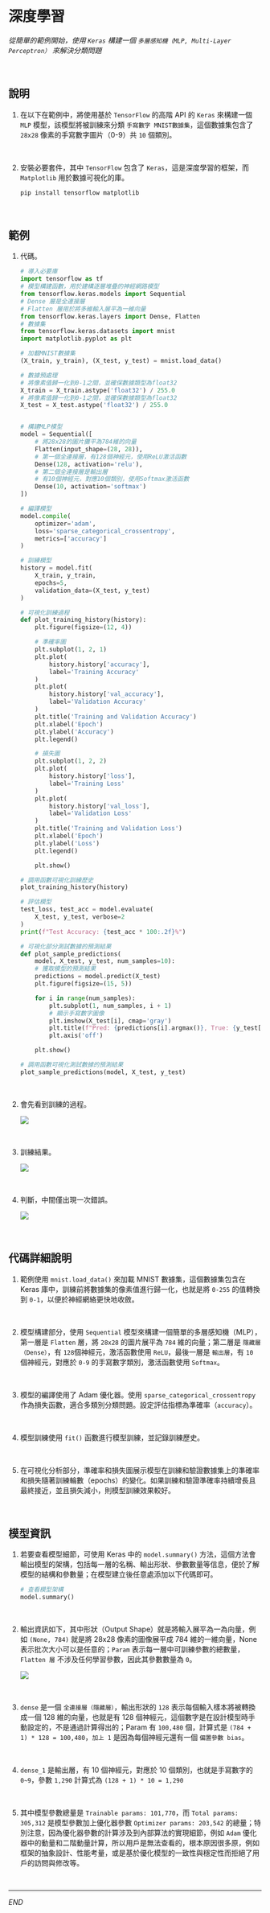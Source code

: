 # 深度學習

_從簡單的範例開始，使用 `Keras` 構建一個 `多層感知機（MLP, Multi-Layer Perceptron）` 來解決分類問題_

<br>

## 說明

1. 在以下在範例中，將使用基於 `TensorFlow` 的高階 API 的 `Keras` 來構建一個 `MLP` 模型，該模型將被訓練來分類 `手寫數字 MNIST數據集`，這個數據集包含了 `28x28` 像素的手寫數字圖片（0-9）共 `10` 個類別。

<br>

2. 安裝必要套件，其中 `TensorFlow` 包含了 `Keras`，這是深度學習的框架，而 `Matplotlib` 用於數據可視化的庫。

    ```bash
    pip install tensorflow matplotlib
    ```

<br>

## 範例

1. 代碼。

    ```python
    # 導入必要庫
    import tensorflow as tf
    # 模型構建函數，用於建構逐層堆疊的神經網路模型
    from tensorflow.keras.models import Sequential
    # Dense 層是全連接層
    # Flatten 層用於將多維輸入展平為一維向量
    from tensorflow.keras.layers import Dense, Flatten
    # 數據集
    from tensorflow.keras.datasets import mnist
    import matplotlib.pyplot as plt

    # 加載MNIST數據集
    (X_train, y_train), (X_test, y_test) = mnist.load_data()

    # 數據預處理
    # 將像素值歸一化到0-1之間，並確保數據類型為float32
    X_train = X_train.astype('float32') / 255.0
    # 將像素值歸一化到0-1之間，並確保數據類型為float32
    X_test = X_test.astype('float32') / 255.0


    # 構建MLP模型
    model = Sequential([
        # 將28x28的圖片攤平為784維的向量
        Flatten(input_shape=(28, 28)),
        # 第一個全連接層，有128個神經元，使用ReLU激活函數
        Dense(128, activation='relu'),
        # 第二個全連接層是輸出層
        # 有10個神經元，對應10個類別，使用Softmax激活函數
        Dense(10, activation='softmax')
    ])

    # 編譯模型
    model.compile(
        optimizer='adam',
        loss='sparse_categorical_crossentropy',
        metrics=['accuracy']
    )

    # 訓練模型
    history = model.fit(
        X_train, y_train,
        epochs=5,
        validation_data=(X_test, y_test)
    )

    # 可視化訓練過程
    def plot_training_history(history):
        plt.figure(figsize=(12, 4))

        # 準確率圖
        plt.subplot(1, 2, 1)
        plt.plot(
            history.history['accuracy'],
            label='Training Accuracy'
        )
        plt.plot(
            history.history['val_accuracy'],
            label='Validation Accuracy'
        )
        plt.title('Training and Validation Accuracy')
        plt.xlabel('Epoch')
        plt.ylabel('Accuracy')
        plt.legend()

        # 損失圖
        plt.subplot(1, 2, 2)
        plt.plot(
            history.history['loss'],
            label='Training Loss'
        )
        plt.plot(
            history.history['val_loss'],
            label='Validation Loss'
        )
        plt.title('Training and Validation Loss')
        plt.xlabel('Epoch')
        plt.ylabel('Loss')
        plt.legend()

        plt.show()

    # 調用函數可視化訓練歷史
    plot_training_history(history)

    # 評估模型
    test_loss, test_acc = model.evaluate(
        X_test, y_test, verbose=2
    )
    print(f"Test Accuracy: {test_acc * 100:.2f}%")

    # 可視化部分測試數據的預測結果
    def plot_sample_predictions(
        model, X_test, y_test, num_samples=10):
        # 獲取模型的預測結果
        predictions = model.predict(X_test)
        plt.figure(figsize=(15, 5))

        for i in range(num_samples):
            plt.subplot(1, num_samples, i + 1)
            # 顯示手寫數字圖像
            plt.imshow(X_test[i], cmap='gray')
            plt.title(f"Pred: {predictions[i].argmax()}, True: {y_test[i]}")  # 顯示預測標籤和真實標籤
            plt.axis('off')

        plt.show()

    # 調用函數可視化測試數據的預測結果
    plot_sample_predictions(model, X_test, y_test)
    ```

<br>

2. 會先看到訓練的過程。

    ![](images/img_07.png)

<br>

3. 訓練結果。

    ![](images/img_08.png)

<br>

4. 判斷，中間僅出現一次錯誤。

    ![](images/img_09.png)

<br>

## 代碼詳細說明

1. 範例使用 `mnist.load_data()` 來加載 MNIST 數據集，這個數據集包含在 Keras 庫中，訓練前將數據集的像素值進行歸一化，也就是將 `0-255` 的值轉換到 `0-1`，以便於神經網絡更快地收斂。

<br>

2. 模型構建部分，使用 `Sequential` 模型來構建一個簡單的多層感知機（MLP），第一層是 `Flatten` 層，將 `28x28` 的圖片展平為 `784` 維的向量；第二層是 `隱藏層（Dense）`，有 `128`個神經元，激活函數使用 `ReLU`，最後一層是 `輸出層`，有 `10` 個神經元，對應於 `0-9` 的手寫數字類別，激活函數使用 `Softmax`。

<br>

3. 模型的編譯使用了 Adam 優化器。使用 `sparse_categorical_crossentropy` 作為損失函數，適合多類別分類問題。設定評估指標為準確率（`accuracy`）。

<br>

4. 模型訓練使用 `fit()` 函數進行模型訓練，並記錄訓練歷史。

<br>

5. 在可視化分析部分，準確率和損失圖展示模型在訓練和驗證數據集上的準確率和損失隨著訓練輪數（epochs）的變化。如果訓練和驗證準確率持續增長且最終接近，並且損失減小，則模型訓練效果較好。

<br>

## 模型資訊

1. 若要查看模型細節，可使用 Keras 中的 `model.summary()` 方法，這個方法會輸出模型的架構，包括每一層的名稱、輸出形狀、參數數量等信息，便於了解模型的結構和參數量；在模型建立後任意處添加以下代碼即可。

    ```python
    # 查看模型架構
    model.summary()
    ```

<br>

2. 輸出資訊如下，其中形狀（Output Shape）就是將輸入展平為一為向量，例如 `(None, 784)` 就是將 28x28 像素的圖像展平成 784 維的一維向量，None 表示批次大小可以是任意的；`Param` 表示每一層中可訓練參數的總數量，`Flatten 層` 不涉及任何學習參數，因此其參數數量為 `0`。

    ![](images/img_120.png)

<br>

3. `dense` 是一個 `全連接層（隱藏層）`，輸出形狀的 `128` 表示每個輸入樣本將被轉換成一個 128 維的向量，也就是有 128 個神經元，這個數字是在設計模型時手動設定的，不是通過計算得出的；Param 有 `100,480` 個，計算式是 `(784 + 1) * 128 = 100,480`，`加上 1` 是因為每個神經元還有一個 `偏置參數 bias`。

<br>

4. `dense_1` 是輸出層，有 10 個神經元，對應於 10 個類別，也就是手寫數字的 `0~9`，參數 `1,290` 計算式為 `(128 + 1) * 10 = 1,290`

<br>

5. 其中模型參數總量是 `Trainable params: 101,770`，而 `Total params: 305,312` 是模型參數加上優化器參數 `Optimizer params: 203,542` 的總量；特別注意，因為優化器參數的計算涉及到內部算法的實現細節，例如 `Adam` 優化器中的動量和二階動量計算，所以用戶是無法查看的，根本原因很多原，例如框架的抽象設計、性能考量，或是基於優化模型的一致性與穩定性而拒絕了用戶的訪問與修改等。

<br>

___

_END_